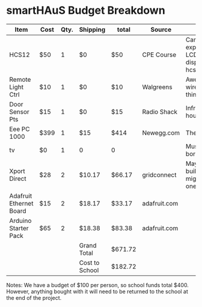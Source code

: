 # smartHAuS Budget Breakdown

| Item                     | Cost | Qty. | Shipping       | total   | Source       | Notes                                                                    |
| ------------------------ | ---- | ---- | -------------- | ------- | ------------ | ----------------------------------------------------------------------- |
| HCS12                    | $50  | 1    | $0             | $50     | CPE Course   | Came with expansion board, LCD character display, base hcs12 module.
| Remote Light Ctrl        | $10  | 1    | $0             | $10     | Walgreens    | Awesome, wireless hackable thing.
| Door Sensor Pts          | $15  | 1    | $0             | $15     | Radio Shack  | Infrared tx, pcb, housings.
| Eee PC 1000              | $399 | 1    | $15            | $414    | Newegg.com   | The 'Brain'
| tv                       | $0   | 1    | 0              | 0       |              | Must be free or borrowed...
| Xport Direct             | $28  | 2    | $10.17         | $66.17  | gridconnect  | May require building/soldering, might only need one.
| Adafruit Ethernet Board  | $15  | 2    | $18.17         | $33.17  | adafruit.com | 
| Arduino Starter Pack     | $65  | 2    | $18.38         | $83.38  | adafruit.com | 
|                          |      |      | Grand Total    | $671.72 |              | 
|                          |      |      | Cost to School | $182.72 |              |  

Notes: 
We have a budget of $100 per person, so school funds total $400.
However, anything bought with it will need to be returned to the school at the end of the project.

